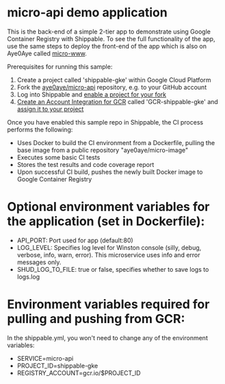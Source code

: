 # micro-api demo application

This is the back-end of a simple 2-tier app to demonstrate using Google Container Registry
with Shippable. To see the full functionality
of the app, use the same steps to deploy the front-end of the app which is also
on Aye0Aye called [micro-www](https://github.com/aye0aye/micro-www).

Prerequisites for running this sample:
1. Create a project called 'shippable-gke' within Google Cloud Platform
2. Fork the [aye0aye/micro-api]() repository, e.g. to your GitHub account
3. Log into Shippable and [enable a project for your fork](http://docs.shippable.com/ci_subscriptions/#enabling-a-project)
4. [Create an Account Integration for GCR](http://docs.shippable.com/int_docker_registries/#google-container-registry-gcr)
 called 'GCR-shippable-gke' and [assign it to your project](http://docs.shippable.com/ci_projects/#enabling-integrations)

Once you have enabled this sample repo in Shippable, the CI process performs the following:
* Uses Docker to build the CI environment from a Dockerfile, pulling the base
image from a public repository "aye0aye/micro-image"
* Executes some basic CI tests
* Stores the test results and code coverage report
* Upon successful CI build, pushes the newly built Docker image to Google Container Registry

# Optional environment variables for the application (set in Dockerfile):
- API_PORT: Port used for app (default:80)
- LOG_LEVEL: Specifies log level for Winston console (silly, debug, verbose, info, warn, error).
This microservice uses info and error messages only.
- SHUD_LOG_TO_FILE: true or false, specifies whether to save logs to logs.log

# Environment variables required for pulling and pushing from GCR:
In the shippable.yml, you won't need to change any of the environment variables:
- SERVICE=micro-api
- PROJECT_ID=shippable-gke
- REGISTRY_ACCOUNT=gcr.io/$PROJECT_ID

